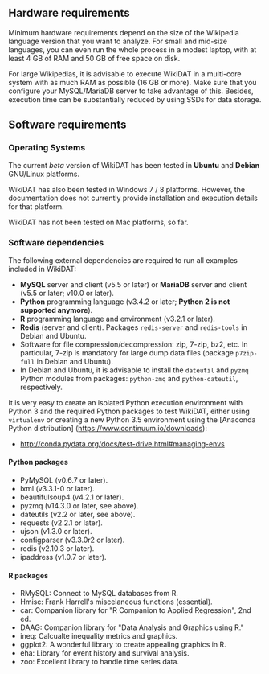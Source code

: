 Hardware requirements
---------------------
Minimum hardware requirements depend on the size of the Wikipedia language
version that you want to analyze. For small and mid-size languages, you can
even run the whole process in a modest laptop, with at least 4 GB of RAM and
50 GB of free space on disk.

For large Wikipedias, it is advisable to execute WikiDAT in a multi-core
system with as much RAM as possible (16 GB or more). Make sure that you 
configure your MySQL/MariaDB server to take advantage of this. Besides, 
execution time can be substantially reduced by using SSDs for data storage.

Software requirements
---------------------
### Operating Systems

The current *beta* version of WikiDAT has been tested in **Ubuntu** and 
**Debian** GNU/Linux platforms.

WikiDAT has also been tested in Windows 7 / 8 platforms. However, the
documentation does not currently provide installation and execution details
for that platform.

WikiDAT has not been tested on Mac platforms, so far.

### Software dependencies

The following external dependencies are required to run all examples included 
in WikiDAT:

* **MySQL** server and client (v5.5 or later) or **MariaDB** server and client 
(v5.5 or later; v10.0 or later).
* **Python** programming language (v3.4.2 or later; **Python 2 is not 
supported anymore**).
* **R** programming language and environment (v3.2.1 or later).
* **Redis** (server and client). Packages `redis-server` and `redis-tools` in 
Debian and Ubuntu.
* Software for file compression/decompression: zip, 7-zip, bz2, etc. In 
particular, 7-zip is mandatory for large dump data files (package `p7zip-full` 
in Debian and Ubuntu).
* In Debian and Ubuntu, it is advisable to install the `dateutil` and `pyzmq`
Python modules from packages: `python-zmq` and `python-dateutil`, respectively.

It is very easy to create an isolated Python execution environment with Python
3 and the required Python packages to test WikiDAT, either using `virtualenv` 
or creating a new Python 3.5 environment using the 
[Anaconda Python distribution] (https://www.continuum.io/downloads):

* http://conda.pydata.org/docs/test-drive.html#managing-envs

#### Python packages
* PyMySQL (v0.6.7 or later).
* lxml (v3.3.1-0 or later).
* beautifulsoup4 (v4.2.1 or later).
* pyzmq (v14.3.0 or later, see above).
* dateutils (v2.2 or later, see above).
* requests (v2.2.1 or later).
* ujson (v1.3.0 or later).
* configparser (v3.3.0r2 or later).
* redis (v2.10.3 or later).
* ipaddress (v1.0.7 or later).

#### R packages 
* RMySQL: Connect to MySQL databases from R.
* Hmisc: Frank Harrell's miscelaneous functions (essential).
* car: Companion library for "R Companion to Applied Regression", 2nd ed.
* DAAG: Companion library for "Data Analysis and Graphics using R."
* ineq: Calcualte inequality metrics and graphics.
* ggplot2: A wonderful library to create appealing graphics in R.
* eha: Library for event history and survival analysis.
* zoo: Excellent library to handle time series data. 
